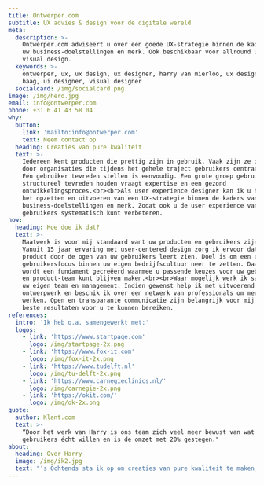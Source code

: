 ```yaml
---
title: Ontwerper.com
subtitle: UX advies & design voor de digitale wereld
meta:
  description: >-
    Ontwerper.com adviseert u over een goede UX-strategie binnen de kaders van
    uw business-doelstellingen en merk. Ook beschikbaar voor allround UX, UI en
    visual design.
  keywords: >-
    ontwerper, ux, ux design, ux designer, harry van mierloo, ux designer den
    haag, ui designer, visual designer
  socialcard: /img/socialcard.png
image: /img/hero.jpg
email: info@ontwerper.com
phone: +31 6 41 43 58 04
why:
  button:
    link: 'mailto:info@ontwerper.com'
    text: Neem contact op
  heading: Creaties van pure kwaliteit
  text: >-
    Iedereen kent producten die prettig zijn in gebruik. Vaak zijn ze ontworpen
    door organisaties die tijdens het gehele traject gebruikers centraal zetten.
    Eén gebruiker tevreden stellen is eenvoudig. Een grote groep gebruikers
    structureel tevreden houden vraagt expertise en een gezond
    ontwikkelingsproces.<br><br>Als user experience designer kan ik u helpen met
    het opzetten en uitvoeren van een UX-strategie binnen de kaders van uw
    business-doelstellingen en merk. Zodat ook u de user experience van uw
    gebruikers systematisch kunt verbeteren.
how:
  heading: Hoe doe ik dat?
  text: >-
    Maatwerk is voor mij standaard want uw producten en gebruikers zijn uniek.
    Vanuit 15 jaar ervaring met user-centered design zorg ik ervoor dat u uw
    product door de ogen van uw gebruikers leert zien. Doel is om een actieve
    gebruikersfocus binnen uw eigen bedrijfscultuur neer te zetten. Daarmee
    wordt een fundament gecreëerd waarmee u passende keuzes voor uw gebruikers
    en product-team kunt blijven maken.<br><br>Waar mogelijk werk ik samen met
    uw eigen team en management. Indien gewenst help ik met uitvoerend
    ontwerpwerk en beschik ik over een netwerk van professionals om mee samen te
    werken. Open en transparante communicatie zijn belangrijk voor mij om de
    beste resultaten voor u te kunnen bereiken.
references:
  intro: 'Ik heb o.a. samengewerkt met:'
  logos:
    - link: 'https://www.startpage.com'
      logo: /img/startpage-2x.png
    - link: 'https://www.fox-it.com'
      logo: /img/fox-it-2x.png
    - link: 'https://www.tudelft.nl'
      logo: /img/tu-delft-2x.png
    - link: 'https://www.carnegieclinics.nl/'
      logo: /img/carnegie-2x.png
    - link: 'https://okit.com/'
      logo: /img/ok-2x.png
quote:
  author: Klant.com
  text: >-
    “Door het werk van Harry is ons team zich veel meer bewust van wat onze
    gebruikers écht willen en is de omzet met 20% gestegen."
about:
  heading: Over Harry
  image: /img/ik2.jpg
  text: "’s Ochtends sta ik op om creaties van pure kwaliteit te maken, zodat mensen een prachtig en onbezorgd moment kunnen beleven. Van gebruiksvriendelijke website tot interessante foto, van strak slide deck tot advies over de beste indeling van een design-team.<br><br>Als ingenieur in het Industrieel Ontwerpen (TU Delft) heb ik een specialisatie in mens-product interactie. Ik startte mijn carrière als PS3/Xbox/PC game designer en won hierbij o.a. de Dutch Game Award voor “Best PC/Console Game”. Vervolgens heb ik als UX-, UI- en visual designer voor diverse B2B en B2C organisaties gewerkt. Soms werkte ik dicht op branding & marketing, soms\_in het hart van product development. In 2016 werd ik de eerste Nederlandse ontwerper met het UX Master Certificate van de gerenommeerde Nielsen Norman Group uit Silicon Valley. Sindsdien ben ik begonnen om organisaties advies te geven over de meerwaarde en praktische inzet van UX als vakgebied.<br><br>In mijn vrije tijd doe ik aan fotografie en conceptuele beeldbewerking. Daarnaast maak ik bergwandelingen en retro-sounds met synthesizers."
---
```


